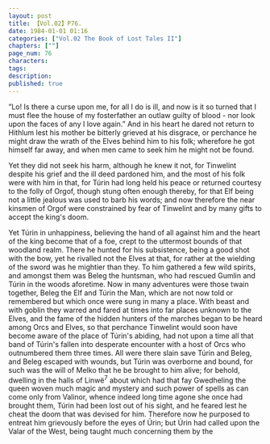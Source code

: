 ```yaml
---
layout: post
title: 【Vol.02】P76.
date: 1984-01-01 01:16
categories: ["Vol.02 The Book of Lost Tales II"]
chapters: [""]
page_num: 76
characters: 
tags: 
description: 
published: true
---
```


<p style="text-indent: 0;">
”Lo! Is there a curse upon me, for all I do is ill, and now is it so turned that I must flee the house of my fosterfather an outlaw guilty of blood - nor look upon the faces of any I love again.” And in his heart he dared not return to Hithlum lest his mother be bitterly grieved at his disgrace, or perchance he might draw the wrath of the Elves behind him to his folk; wherefore he got himself far away, and when men came to seek him he might not be found.
</p>

Yet they did not seek his harm, although he knew it not, for Tinwelint despite his grief and the ill deed pardoned him, and the most of his folk were with him in that, for Túrin had long held his peace or returned courtesy to the folly of Orgof, though stung often enough thereby, for that Elf being not a little jealous was used to barb his words; and now therefore the near kinsmen of Orgof were constrained by fear of Tinwelint and by many gifts to accept the king's doom.

Yet Túrin in unhappiness, believing the hand of all against him and the heart of the king become that of a foe, crept to the uttermost bounds of that woodland realm. There he hunted for his subsistence, being a good shot with the bow, yet he rivalled not the Elves at that, for rather at the wielding of the sword was he mightier than they. To him gathered a few wild spirits, and amongst them was Beleg the huntsman, who had rescued Gumlin and Túrin in the woods aforetime. Now in many adventures were those twain together, Beleg the Elf and Túrin the Man, which are not now told or remembered but which once were sung in many a place. With beast and with goblin they warred and fared at times into far places unknown to the Elves, and the fame of the hidden hunters of the marches began to be heard among Orcs and Elves, so that perchance Tinwelint would soon have become aware of the place of Túrin's abiding, had not upon a time all that band of Túrin's fallen into desperate encounter with a host of Orcs who outnumbered them three times. All were there slain save Túrin and Beleg, and Beleg escaped with wounds, but Túrin was overborne and bound, for such was the will of Melko that he be brought to him alive; for behold, dwelling in the halls of Linwë<SUP>7</SUP> about which had that fay Gwedheling the queen woven much magic and mystery and such power of spells as can come only from Valinor, whence indeed long time agone she once had brought them, Túrin had been lost out of his sight, and he feared lest he cheat the doom that was devised for him. Therefore now he purposed to entreat him grievously before the eyes of Úrin; but Úrin had called upon the Valar of the West, being taught much concerning them by the


